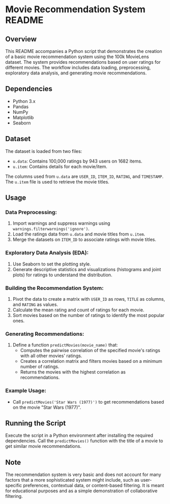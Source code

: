 # Movie Recommendation System README

## Overview
This README accompanies a Python script that demonstrates the creation of a basic movie recommendation system using the 100k MovieLens dataset. The system provides recommendations based on user ratings for different movies. The workflow includes data loading, preprocessing, exploratory data analysis, and generating movie recommendations.

## Dependencies
- Python 3.x
- Pandas
- NumPy
- Matplotlib
- Seaborn

## Dataset
The dataset is loaded from two files:
- `u.data`: Contains 100,000 ratings by 943 users on 1682 items.
- `u.item`: Contains details for each movie/item.

The columns used from `u.data` are `USER_ID`, `ITEM_ID`, `RATING`, and `TIMESTAMP`. The `u.item` file is used to retrieve the movie titles.

## Usage

### Data Preprocessing:
1. Import warnings and suppress warnings using `warnings.filterwarnings('ignore')`.
2. Load the ratings data from `u.data` and movie titles from `u.item`.
3. Merge the datasets on `ITEM_ID` to associate ratings with movie titles.

### Exploratory Data Analysis (EDA):
1. Use Seaborn to set the plotting style.
2. Generate descriptive statistics and visualizations (histograms and joint plots) for ratings to understand the distribution.

### Building the Recommendation System:
1. Pivot the data to create a matrix with `USER_ID` as rows, `TITLE` as columns, and `RATING` as values.
2. Calculate the mean rating and count of ratings for each movie.
3. Sort movies based on the number of ratings to identify the most popular ones.

### Generating Recommendations:
1. Define a function `predictMovies(movie_name)` that:
   - Computes the pairwise correlation of the specified movie's ratings with all other movies' ratings.
   - Creates a correlation matrix and filters movies based on a minimum number of ratings.
   - Returns the movies with the highest correlation as recommendations.

### Example Usage:
- Call `predictMovies('Star Wars (1977)')` to get recommendations based on the movie "Star Wars (1977)".

## Running the Script
Execute the script in a Python environment after installing the required dependencies. Call the `predictMovies()` function with the title of a movie to get similar movie recommendations.

## Note
The recommendation system is very basic and does not account for many factors that a more sophisticated system might include, such as user-specific preferences, contextual data, or content-based filtering. It is meant for educational purposes and as a simple demonstration of collaborative filtering.
